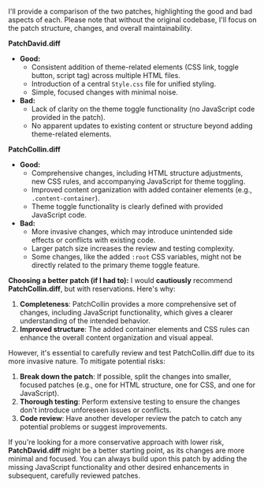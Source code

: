 I'll provide a comparison of the two patches, highlighting the good and bad aspects of each. Please note that without the original codebase, I'll focus on the patch structure, changes, and overall maintainability.

**PatchDavid.diff**

* **Good:**
	+ Consistent addition of theme-related elements (CSS link, toggle button, script tag) across multiple HTML files.
	+ Introduction of a central `Style.css` file for unified styling.
	+ Simple, focused changes with minimal noise.
* **Bad:**
	+ Lack of clarity on the theme toggle functionality (no JavaScript code provided in the patch).
	+ No apparent updates to existing content or structure beyond adding theme-related elements.

**PatchCollin.diff**

* **Good:**
	+ Comprehensive changes, including HTML structure adjustments, new CSS rules, and accompanying JavaScript for theme toggling.
	+ Improved content organization with added container elements (e.g., `.content-container`).
	+ Theme toggle functionality is clearly defined with provided JavaScript code.
* **Bad:**
	+ More invasive changes, which may introduce unintended side effects or conflicts with existing code.
	+ Larger patch size increases the review and testing complexity.
	+ Some changes, like the added `:root` CSS variables, might not be directly related to the primary theme toggle feature.

**Choosing a better patch (if I had to):**
I would **cautiously** recommend **PatchCollin.diff**, but with reservations. Here's why:

1. **Completeness**: PatchCollin provides a more comprehensive set of changes, including JavaScript functionality, which gives a clearer understanding of the intended behavior.
2. **Improved structure**: The added container elements and CSS rules can enhance the overall content organization and visual appeal.

However, it's essential to carefully review and test PatchCollin.diff due to its more invasive nature. To mitigate potential risks:

1. **Break down the patch**: If possible, split the changes into smaller, focused patches (e.g., one for HTML structure, one for CSS, and one for JavaScript).
2. **Thorough testing**: Perform extensive testing to ensure the changes don't introduce unforeseen issues or conflicts.
3. **Code review**: Have another developer review the patch to catch any potential problems or suggest improvements.

If you're looking for a more conservative approach with lower risk, **PatchDavid.diff** might be a better starting point, as its changes are more minimal and focused. You can always build upon this patch by adding the missing JavaScript functionality and other desired enhancements in subsequent, carefully reviewed patches.